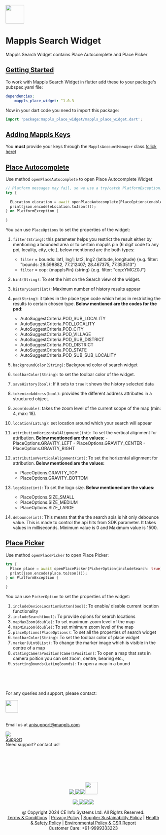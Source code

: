 
[<img src="https://about.mappls.com/images/mappls-b-logo.svg" height="60"/> </p>](https://www.mapmyindia.com/api)

# Mappls Search Widget

Mappls Search Widget contains Place Autocomplete and Place Picker

## [Getting Started]()
To work with Mappls Search Widget in flutter add these to your package's pubspec.yaml file:
~~~yaml  
dependencies:  
	mappls_place_widget: ^1.0.3
~~~  

Now in your dart code you need to import this package:
~~~dart  
import 'package:mappls_place_widget/mappls_place_widget.dart'; 
~~~  



## [Adding Mappls Keys]()

You **must** provide your keys through the `MapplsAccountManager` class.([click here](./Getting-Started.md#add-your-api-keys-to-the-sdk))

## [Place Autocomplete]()

Use method `openPlaceAutocomplete` to open Place Autocomplete Widget:
~~~dart
// Platform messages may fail, so we use a try/catch PlatformException.  
try {  
  
  ELocation eLocation = await openPlaceAutocomplete(PlaceOptions(enableTextSearch: true,hint: "search Location"));  
  print(json.encode(eLocation.toJson()));  
} on PlatformException {  
    
}
~~~
You can use `PlaceOptions` to set the properties of the widget:
1. `filter(String)`: this parameter helps you restrict the result either by mentioning a bounded area or to certain mappls pin (6 digit code to any poi, locality, city, etc.), below mentioned are the both types:

    -   `filter`  = bounds: lat1, lng1; lat2, lng2 (latitude, longitude) {e.g. filter: "bounds: 28.598882, 77.212407; 28.467375, 77.353513"}
    -   `filter`  = cop: {mapplsPin} (string) {e.g. filter: "cop:YMCZ0J"}
2. `hint(String)`: To set the hint on the Search view of the widget.
3. `historyCount(int)`: Maximum number of history results appear
4. `pod(String)`: it takes in the place type code which helps in restricting the results to certain chosen type. **Below mentioned are the codes for the pod**:
    - AutoSuggestCriteria.POD_SUB_LOCALITY
    - AutoSuggestCriteria.POD_LOCALITY
    - AutoSuggestCriteria.POD_CITY
    - AutoSuggestCriteria.POD_VILLAGE
    - AutoSuggestCriteria.POD_SUB_DISTRICT
    - AutoSuggestCriteria.POD_DISTRICT
    - AutoSuggestCriteria.POD_STATE
    - AutoSuggestCriteria.POD_SUB_SUB_LOCALITY
5. `backgroundColor(String)`: Background color of search widget
6. `toolbarColor(String)`: to set the toolbar color of the widget.
7. `saveHistory(bool)`: If it sets to  `true`  it shows the history selected data
8. `tokenizeAddress(bool)`: provides the different address attributes in a structured object.
9. `zoom(double)`: takes the zoom level of the current scope of the map (min: 4, max: 18).
10. `location(LatLng)`:  set location around which your search will appear
11.    `attributionHorizontalAlignment(int)`: To set the vertical alignment for attribution.  **Below mentioned are the values:**
    -   PlaceOptions.GRAVITY_LEFT
    -   PlaceOptions.GRAVITY_CENTER
    -   PlaceOptions.GRAVITY_RIGHT
12. `attributionVerticalAlignment(int)`: To set the horizontal alignment for attribution.  **Below mentioned are the values:**
    -   PlaceOptions.GRAVITY_TOP
    -   PlaceOptions.GRAVITY_BOTTOM
13. `logoSize(int)`: To set the logo size.  **Below mentioned are the values:**
    -   PlaceOptions.SIZE_SMALL
    -   PlaceOptions.SIZE_MEDIUM
    -   PlaceOptions.SIZE_LARGE
14. `debounce(int)`: This means that the the search apis is hit only debounce value. This is made to control the api hits from SDK parameter. It takes values in milliseconds. Minimum value is 0 and Maximum value is 1500.

## [Place Picker]()
Use method `openPlacePicker` to open Place Picker:
~~~dart
try {   
  Place place = await openPlacePicker(PickerOption(includeSearch: true));  
  print(json.encode(place.toJson()));  
} on PlatformException {  
 
}
~~~
You can use `PickerOption` to set the properties of the widget:
1. `includeDeviceLocationButton(bool)`: To enable/ disable current location functionality
2. `includeSearch(bool)`: To provide opions for search locations
3. `mapMaxZoom(double)`: To set maximum zoom level of the map
4. `mapMinZoom(double)`: To set minimum zoom level of the map
5. `placeOptions(PlaceOptions)`: To set all the properties of search widget​
6.  `toolbarColor(String)`: To set the toolbar color of place widget
7. `marker(Uint8List)`:  To change the marker image which is visible in the centre of a map
8.  `statingCameraPosition(CameraPosition)`: To open a map that sets in camera poition you can set zoom, centre, bearing etc.,
9. `startingBounds(LatLngBounds)`: To open a map in a bound


<br><br><br>

For any queries and support, please contact:

[<img src="https://about.mappls.com/images/mappls-logo.svg" height="40"/> </p>](https://about.mappls.com/api/)      
Email us at [apisupport@mappls.com](mailto:apisupport@mappls.com)


![](https://www.mapmyindia.com/api/img/icons/support.png)      
[Support](https://about.mappls.com/contact/)      
Need support? contact us!

<br></br>      
<br></br>

[<p align="center"> <img src="https://www.mapmyindia.com/api/img/icons/stack-overflow.png"/> ](https://stackoverflow.com/questions/tagged/mappls-api)[![](https://www.mapmyindia.com/api/img/icons/blog.png)](https://about.mappls.com/blog/)[![](https://www.mapmyindia.com/api/img/icons/gethub.png)](https://github.com/Mappls-api)[<img src="https://mmi-api-team.s3.ap-south-1.amazonaws.com/API-Team/npm-logo.one-third%5B1%5D.png" height="40"/> </p>](https://www.npmjs.com/org/mapmyindia)



[<p align="center"> <img src="https://www.mapmyindia.com/june-newsletter/icon4.png"/> ](https://www.facebook.com/Mapplsofficial)[![](https://www.mapmyindia.com/june-newsletter/icon2.png)](https://twitter.com/mappls)[![](https://www.mapmyindia.com/newsletter/2017/aug/llinkedin.png)](https://www.linkedin.com/company/mappls/)[![](https://www.mapmyindia.com/june-newsletter/icon3.png)](https://www.youtube.com/channel/UCAWvWsh-dZLLeUU7_J9HiOA)




<div align="center">@ Copyright 2024 CE Info Systems Ltd. All Rights Reserved.</div>      

<div align="center"> <a href="https://about.mappls.com/api/terms-&-conditions">Terms & Conditions</a> | <a href="https://about.mappls.com/about/privacy-policy">Privacy Policy</a> | <a href="https://about.mappls.com/pdf/mapmyIndia-sustainability-policy-healt-labour-rules-supplir-sustainability.pdf">Supplier Sustainability Policy</a> | <a href="https://about.mappls.com/pdf/Health-Safety-Management.pdf">Health & Safety Policy</a> | <a href="https://about.mappls.com/pdf/Environment-Sustainability-Policy-CSR-Report.pdf">Environmental Policy & CSR Report</a>      

<div align="center">Customer Care: +91-9999333223</div>